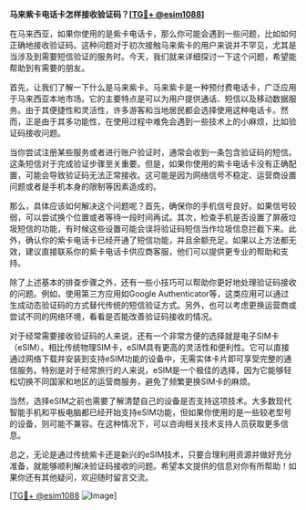 **马来紫卡电话卡怎样接收验证码？[[TG💪+ @esim1088](https://t.me/s/esim1088)]**

在马来西亚，如果你使用的是紫卡电话卡，那么你可能会遇到一些问题，比如如何正确地接收验证码。这种问题对于初次接触马来紫卡的用户来说并不罕见，尤其是当涉及到需要短信验证的服务时。今天，我们就来详细探讨一下这个问题，希望能帮助到有需要的朋友。

首先，让我们了解一下什么是马来紫卡。马来紫卡是一种预付费电话卡，广泛应用于马来西亚本地市场。它的主要特点是可以为用户提供通话、短信以及移动数据服务。由于其便捷性和灵活性，许多游客和当地居民都会选择使用这种电话卡。然而，正是由于其多功能性，在使用过程中难免会遇到一些技术上的小麻烦，比如验证码接收问题。

当你尝试注册某些服务或者进行账户验证时，通常会收到一条包含验证码的短信。这条短信对于完成验证步骤至关重要。但是，如果你使用的紫卡电话卡没有正确配置，可能会导致验证码无法正常接收。这可能是因为网络信号不稳定、运营商设置问题或者是手机本身的限制等因素造成的。

那么，具体应该如何解决这个问题呢？首先，确保你的手机信号良好。如果信号较弱，可以尝试换个位置或者等待一段时间再试。其次，检查手机是否设置了屏蔽垃圾短信的功能，有时候这些设置可能会误将验证码短信当作垃圾信息拦截下来。此外，确认你的紫卡电话卡已经开通了短信功能，并且余额充足。如果以上方法都无效，建议直接联系你的紫卡电话卡供应商客服，他们可以提供更专业的帮助和支持。

除了上述基本的排查步骤之外，还有一些小技巧可以帮助你更好地处理验证码接收的问题。例如，使用第三方应用如Google Authenticator等，这类应用可以通过生成动态验证码的方式替代传统的短信验证方式。另外，也可以考虑更换运营商或尝试不同的网络环境，看看是否能改善验证码接收的情况。

对于经常需要接收验证码的人来说，还有一个非常方便的选择就是电子SIM卡（eSIM）。相比传统物理SIM卡，eSIM具有更高的灵活性和便利性。它可以直接通过网络下载并安装到支持eSIM功能的设备中，无需实体卡片即可享受完整的通信服务。特别是对于经常旅行的人来说，eSIM是一个极佳的选择，因为它能够轻松切换不同国家和地区的运营商服务，避免了频繁更换SIM卡的麻烦。

当然，选择eSIM之前也需要了解清楚自己的设备是否支持这项技术。大多数现代智能手机和平板电脑都已经开始支持eSIM功能，但如果你使用的是一些较老型号的设备，则可能不兼容。在这种情况下，可以咨询相关技术支持人员获取更多信息。

总之，无论是通过传统紫卡还是新兴的eSIM技术，只要合理利用资源并做好充分准备，就能够顺利解决验证码接收的问题。希望本文提供的信息对你有所帮助！如果你还有其他疑问，欢迎随时留言交流。

[[TG💪+ @esim1088](https://t.me/s/esim1088) ![Image](https://i.postimg.cc/4NQfJmqS/Snipaste-2025-05-13-00-14-12.png)]